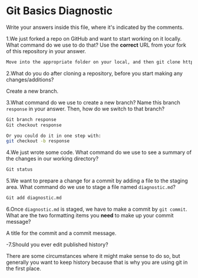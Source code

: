# Git Basics Diagnostic

Write your answers inside this file, where it's indicated by the comments.

1.We just forked a repo on GitHub and want to start working on it locally.
What command do we use to do that? Use the **correct** URL from your fork of
this repository in your answer.

```sh
Move into the appropriate folder on your local, and then git clone https://github.com/mangoceylon/git-diagnostic.git
```

2.What do you do after cloning a repository, before you start making any
changes/additions?

Create a new branch.

3.What command do we use to create a new branch? Name this branch `response`
    in your answer. Then, how do we switch to that branch?

```sh
Git branch response
Git checkout response

Or you could do it in one step with:
git checkout -b response
```

4.We just wrote some code. What command do we use to see a summary of the
    changes in our working directory?

```sh
Git status
```

5.We want to prepare a change for a commit by adding a file to the staging
    area. What command do we use to stage a file named `diagnostic.md`?

```sh
Git add diagnostic.md
```

6.Once `diagnostic.md` is staged, we have to make a commit by `git commit`.
What are the two formatting items you **need** to make up your commit message?

A title for the commit and a commit message.

-7.Should you ever edit published history?

There are some circumstances where it might make sense to do so, but generally
you want to keep history because that is why you are using git in the first place.
